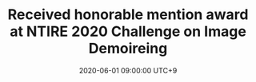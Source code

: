 ---
title: Received honorable mention award at NTIRE 2020 Challenge on Image Demoireing
date: 2020-06-01 09:00:00 UTC+9
---
